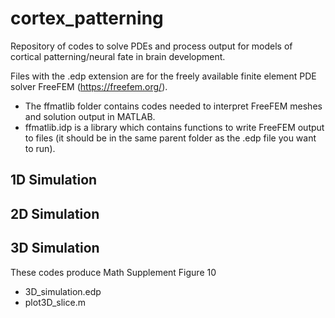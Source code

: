 # cortex_patterning
Repository of codes to solve PDEs and process output for models of cortical patterning/neural fate in brain development.

Files with the .edp extension are for the freely available finite element PDE solver FreeFEM (https://freefem.org/). 

* The ffmatlib folder contains codes needed to interpret FreeFEM meshes and solution output in MATLAB.
* ffmatlib.idp is a library which contains functions to write FreeFEM output to files (it should be in the same parent folder as the .edp file you want to run).

## 1D Simulation

## 2D Simulation

## 3D Simulation
These codes produce Math Supplement Figure 10
* 3D_simulation.edp
* plot3D_slice.m 

